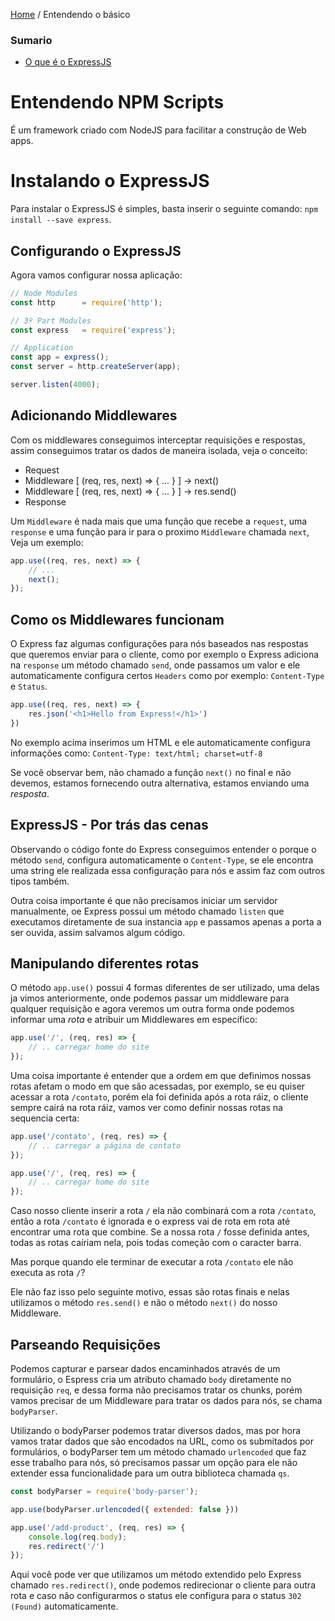 [Home](../README.md) / Entendendo o básico

### Sumario

- [O que é o ExpressJS](#o-que-é-o-expressjs)


# Entendendo NPM Scripts

É um framework criado com NodeJS para facilitar a construção de Web apps.

# Instalando o ExpressJS

Para instalar o ExpressJS é simples, basta inserir o seguinte comando: `npm install --save express`.

## Configurando o ExpressJS

Agora vamos configurar nossa aplicação:

```javascript
// Node Modules
const http      = require('http');

// 3º Part Modules
const express   = require('express');

// Application
const app = express();
const server = http.createServer(app);

server.listen(4000);
```

## Adicionando Middlewares

Com os middlewares conseguimos interceptar requisições e respostas,
assim conseguimos tratar os dados de maneira isolada, veja o conceito:

- Request 
- Middleware [ (req, res, next) => { ... } ] -> next()
- Middleware [ (req, res, next) => { ... } ] -> res.send()
- Response

Um `Middleware` é nada mais que uma função que recebe a `request`, uma `response` e uma função para ir para o proximo `Middleware` chamada `next`, Veja um exemplo:

```javascript
app.use((req, res, next) => {
    // ...
    next();
});
```
## Como os Middlewares funcionam

O Express faz algumas configurações para nós baseados nas respostas que queremos enviar
para o cliente, como por exemplo o Express adiciona na `response` um método chamado `send`,
onde passamos um valor e ele automaticamente configura certos `Headers` como por exemplo: `Content-Type` e `Status`.

```javascript
app.use((req, res, next) => {
    res.json('<h1>Hello from Express!</h1>')
})
```

No exemplo acima inserimos um HTML e ele automaticamente configura informações como:
`Content-Type: text/html; charset=utf-8`

Se você observar bem, não chamado a função `next()` no final e não devemos, estamos fornecendo outra
alternativa, estamos enviando uma *resposta*.

## ExpressJS - Por trás das cenas

Observando o código fonte do Express conseguimos entender o porque o método `send`,
configura automaticamente o `Content-Type`, se ele encontra uma string ele realizada
essa configuração para nós e assim faz com outros tipos também.

Outra coisa importante é que não precisamos iniciar um servidor manualmente, oe Express
possui um método chamado `listen` que executamos diretamente de sua instancia `app` e passamos
apenas a porta a ser ouvida, assim salvamos algum código.

## Manipulando diferentes rotas

O método `app.use()` possui 4 formas diferentes de ser utilizado, uma delas ja vimos anteriormente,
onde podemos passar um middleware para qualquer requisição e agora veremos um outra forma onde podemos
informar uma *rota* e atribuir um Middlewares em específico:

```javascript
app.use('/', (req, res) => {
    // .. carregar home do site
});
```

Uma coisa importante é entender que a ordem em que definimos nossas rotas afetam o modo em que 
são acessadas, por exemplo, se eu quiser acessar a rota `/contato`, porém ela foi definida
após a rota ráiz, o cliente sempre cairá na rota ráiz, vamos ver como definir nossas rotas na 
sequencia certa:

```javascript
app.use('/contato', (req, res) => {
    // .. carregar a página de contato
});

app.use('/', (req, res) => {
    // .. carregar home do site
});
```
Caso nosso cliente inserir a rota `/` ela não combinará com a rota `/contato`, então 
a rota `/contato` é ignorada e o express vai de rota em rota até encontrar uma rota
que combine. Se a nossa rota `/` fosse definida antes, todas as rotas caíriam nela, pois todas
começão com o caracter barra.

Mas porque quando ele terminar de executar a rota `/contato` ele não executa as rota `/`?

Ele não faz isso pelo seguinte motivo, essas são rotas finais e nelas utilizamos o método
`res.send()` e não o método `next()` do nosso Middleware.

## Parseando Requisições

Podemos capturar e parsear dados encaminhados através de um formulário, o Espress
cria um atributo chamado `body` diretamente no requisição `req`, e dessa forma não precisamos tratar
os chunks, porém vamos precisar de um Middleware para tratar os dados para nós, se chama
`bodyParser`.

Utilizando o bodyParser podemos tratar diversos dados, mas por hora vamos tratar dados que
são encodados na URL, como os submitados por formulários, o bodyParser tem um método chamado
`urlencoded` que faz esse trabalho para nós, só precisamos passar um opção para ele não
extender essa funcionalidade para um outra biblioteca chamada `qs`.

```javascript
const bodyParser = require('body-parser');

app.use(bodyParser.urlencoded({ extended: false }))

app.use('/add-product', (req, res) => {
    console.log(req.body);
    res.redirect('/')
});
```

Aqui você pode ver que utilizamos um método extendido pelo Express chamado `res.redirect()`,
onde podemos redirecionar o cliente para outra rota e caso não configurarmos o status ele
configura para o status `302 (Found)` automaticamente.

